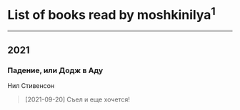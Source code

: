 # List of books read by moshkinilya<sup>1</sup>
---

## 2021

### Падение, или Додж в Аду
Нил Стивенсон
> [2021-09-20] Съел и еще хочется!



